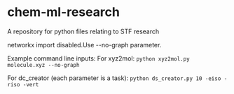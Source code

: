 # chem-ml-research
A repository for python files relating to STF research

networkx import disabled.Use --no-graph parameter.

Example command line inputs:
For xyz2mol:
`python xyz2mol.py molecule.xyz --no-graph`

For dc_creator (each parameter is a task):
`python ds_creator.py 10 -eiso -riso -vert`
